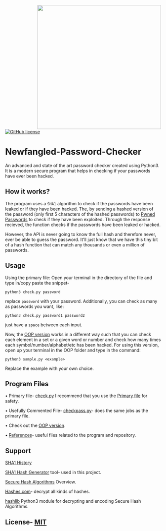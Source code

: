 <img src="https://chromeunboxed.com/wp-content/uploads/2019/10/GooglePasswordManagerCheckup.jpg" width="400" align="right"/>

[![GitHub license](https://img.shields.io/github/license/adrinorosario/Newfangled-Password-Checker?style=flat-square)](https://github.com/adrinorosario/Newfangled-Password-Checker/blob/main/LICENSE)

# Newfangled-Password-Checker
An advanced and state of the art password checker created using Python3. It is a modern secure program that helps in checking if your passwords have ever been hacked. 

## How it works?

The program uses a ```SHA1``` algorithm to check if the passwords have been leaked or if they have been hacked. The, by sending a hashed version of the password (only first 5 characters of the hashed passwords) to [Pwned Passwords](https://haveibeenpwned.com/Passwords) to check if they have been exploited. Through the response recieved, the function checks if the passwords have been leaked or hacked.

However, the API is never going to know the  full hash and therefore never, ever be able to guess the password. It'll just know that we have this tiny bit of a hash function that can match any thousands or even a million of passwords.

## Usage
Using the primary file: Open your terminal in the directory of the file and type in/copy paste the snippet- 
   ```
   python3 check.py password
   ```
replace ```password``` with your password. Additionally, you can check as many as passwords you want, like: 
```
python3 check.py password1 password2
```
just have a `space` between each input.

Now, the [OOP version](https://github.com/adrinorosario/Newfangled-Password-Checker/tree/main/OOP%20Version) works in a different way such that you can check each element in a set or a given word or number and check how many times each symbol/number/alphabet/etc has been hacked. For using this version, open up your terminal in the OOP folder and type in the command:
```
python3 sample.py <example>
```
Replace the example with your own choice.
## Program Files
• Primary file- [check.py](https://github.com/adrinorosario/Newfangled-Password-Checker/blob/main/check.py)
 I recommend that you use the [Primary file](https://github.com/adrinorosario/Newfangled-Password-Checker/blob/main/check.py) for safety.  

• Usefully Commented File- [checkpass.py](https://github.com/adrinorosario/Newfangled-Password-Checker/blob/main/References/checkpass.py)- does the same jobs as the primary file.

• Check out the [OOP version](https://github.com/adrinorosario/Newfangled-Password-Checker/tree/main/OOP%20Version).

• [References](https://github.com/adrinorosario/Newfangled-Password-Checker/tree/main/References)- useful files related to the program and repository.

## Support
[SHA1 History](https://en.m.wikipedia.org/wiki/SHA-1)

[SHA1 Hash Generator]( https://passwordsgenerator.net/sha1-hash-generator/) tool- used in this project.

[Secure Hash Algorithms](https://brilliant.org/wiki/secure-hashing-algorithms/) Overview.

[Hashes.com](https://hashes.com/en/decrypt/hash)- decrypt all kinds of hashes.

[hashlib](https://docs.python.org/3/library/hashlib.html) Python3 module for decrypting and encoding Secure Hash Algorithms.

## License- [MIT](https://github.com/adrinorosario/Newfangled-Password-Checker/blob/main/LICENSE)
